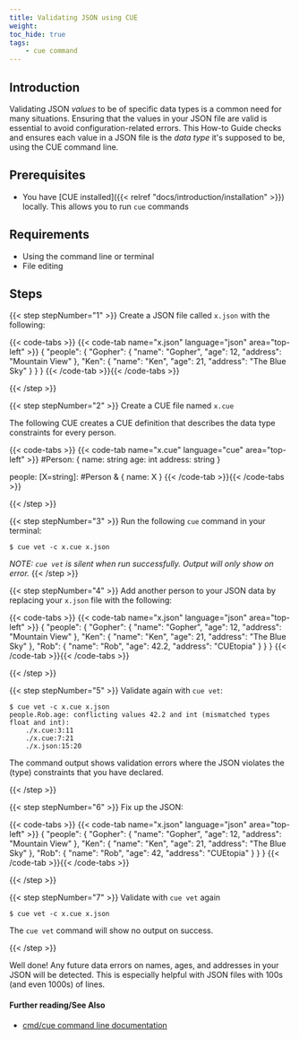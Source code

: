 ```yaml
---
title: Validating JSON using CUE
weight:
toc_hide: true
tags:
    - cue command
---
```


## Introduction

Validating JSON _values_ to be of specific data types is a common need for many
situations. Ensuring that the values in your JSON file are valid is essential
to avoid configuration-related errors. This How-to Guide checks and ensures
each value in a JSON file is the _data type_ it's supposed to be, using the CUE
command line.

## Prerequisites

-   You have [CUE installed]({{< relref "docs/introduction/installation" >}})
    locally. This allows you to run `cue` commands

## Requirements

-   Using the command line or terminal
-   File editing

## Steps

{{< step stepNumber="1" >}}
Create a JSON file called `x.json` with the following:

{{< code-tabs >}}
{{< code-tab name="x.json" language="json" area="top-left" >}}
{
    "people": {
        "Gopher": {
            "name": "Gopher",
            "age": 12,
            "address": "Mountain View"
        },
        "Ken": {
            "name": "Ken",
            "age": 21,
            "address": "The Blue Sky"
        }
    }
}
{{< /code-tab >}}{{< /code-tabs >}}

{{< /step >}}


{{< step stepNumber="2" >}}
Create a CUE file named `x.cue`

The following CUE creates a CUE definition that describes the data type
constraints for every person.

{{< code-tabs >}}
{{< code-tab name="x.cue" language="cue" area="top-left" >}}
#Person: {
	name:    string
	age:     int
	address: string
}

people: [X=string]: #Person & {
	name: X
}
{{< /code-tab >}}{{< /code-tabs >}}

{{< /step >}}

{{< step stepNumber="3" >}}
Run the following `cue` command in your terminal:

```text { title="TERMINAL" type="terminal" codeToCopy="Y3VlIHZldCAtYyB4LmN1ZSB4Lmpzb24=" }
$ cue vet -c x.cue x.json
```

_NOTE: `cue vet` is silent when run successfully. Output will only show on error._
{{< /step >}}

{{< step stepNumber="4" >}}
Add another person to your JSON data by replacing your `x.json` file with the
following:

{{< code-tabs >}}
{{< code-tab name="x.json" language="json" area="top-left" >}}
{
    "people": {
        "Gopher": {
            "name": "Gopher",
            "age": 12,
            "address": "Mountain View"
        },
        "Ken": {
            "name": "Ken",
            "age": 21,
            "address": "The Blue Sky"
        },
        "Rob": {
            "name": "Rob",
            "age": 42.2,
            "address": "CUEtopia"
        }
    }
}
{{< /code-tab >}}{{< /code-tabs >}}

{{< /step >}}

{{< step stepNumber="5" >}}
Validate again with `cue vet`:

```text { title="TERMINAL" type="terminal" codeToCopy="Y3VlIHZldCAtYyB4LmN1ZSB4Lmpzb24=" }
$ cue vet -c x.cue x.json
people.Rob.age: conflicting values 42.2 and int (mismatched types float and int):
    ./x.cue:3:11
    ./x.cue:7:21
    ./x.json:15:20
```

The command output shows validation errors where the JSON violates
the (type) constraints that you have declared.

{{< /step >}}

{{< step stepNumber="6" >}}
Fix up the JSON:

{{< code-tabs >}}
{{< code-tab name="x.json" language="json" area="top-left" >}}
{
    "people": {
        "Gopher": {
            "name": "Gopher",
            "age": 12,
            "address": "Mountain View"
        },
        "Ken": {
            "name": "Ken",
            "age": 21,
            "address": "The Blue Sky"
        },
        "Rob": {
            "name": "Rob",
            "age": 42,
            "address": "CUEtopia"
        }
    }
}
{{< /code-tab >}}{{< /code-tabs >}}

{{< /step >}}

{{< step stepNumber="7" >}}
Validate with `cue vet` again

```text { title="TERMINAL" type="terminal" codeToCopy="Y3VlIHZldCAtYyB4LmN1ZSB4Lmpzb24=" }
$ cue vet -c x.cue x.json
```

The `cue vet` command will show no output on success.

{{< /step >}}

Well done! Any future data errors on names, ages, and addresses in your JSON
will be detected. This is especially helpful with JSON files with 100s (and
even 1000s) of lines.

#### Further reading/See Also

-   [cmd/cue command line documentation](https://cue.googlesource.com/cue/+/refs/tags/v0.2.0/doc/cmd/cue.md)

